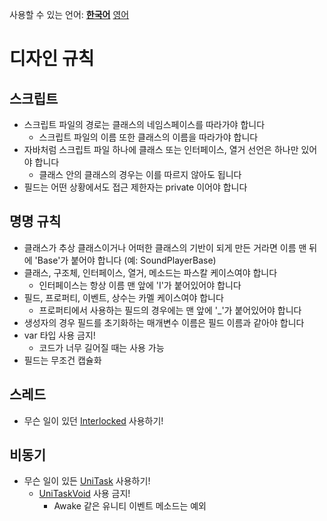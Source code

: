사용할 수 있는 언어: [**한국어**](DESIGN-RULES.md) [영어](DESIGN-RULES-EN.md)

# 디자인 규칙
## 스크립트
* 스크립트 파일의 경로는 클래스의 네임스페이스를 따라가야 합니다
  * 스크립트 파일의 이름 또한 클래스의 이름을 따라가야 합니다
* 자바처럼 스크립트 파일 하나에 클래스 또는 인터페이스, 열거 선언은 하나만 있어야 합니다
  * 클래스 안의 클래스의 경우는 이를 따르지 않아도 됩니다
* 필드는 어떤 상황에서도 접근 제한자는 private 이어야 합니다

## 명명 규칙
* 클래스가 추상 클래스이거나 어떠한 클래스의 기반이 되게 만든 거라면 이름 맨 뒤에 'Base'가 붙어야 합니다 (예: SoundPlayerBase)
* 클래스, 구조체, 인터페이스, 열거, 메소드는 파스칼 케이스여야 합니다
  * 인터페이스는 항상 이름 맨 앞에 'I'가 붙어있어야 합니다
* 필드, 프로퍼티, 이벤트, 상수는 카멜 케이스여야 합니다
  * 프로퍼티에서 사용하는 필드의 경우에는 맨 앞에 '\_'가 붙어있어야 합니다
* 생성자의 경우 필드를 초기화하는 매개변수 이름은 필드 이름과 같아야 합니다
* var 타입 사용 금지!
  * 코드가 너무 길어질 때는 사용 가능
* 필드는 무조건 캡슐화

## 스레드
* 무슨 일이 있던 [Interlocked](https://docs.microsoft.com/ko-kr/dotnet/api/system.threading.interlocked) 사용하기!

## 비동기
* 무슨 일이 있든 [UniTask](https://github.com/Cysharp/UniTask) 사용하기!
  * [UniTaskVoid](https://github.com/Cysharp/UniTask/blob/master/src/UniTask/Assets/Plugins/UniTask/Runtime/UniTaskVoid.cs) 사용 금지!
    * Awake 같은 유니티 이벤트 메소드는 예외
